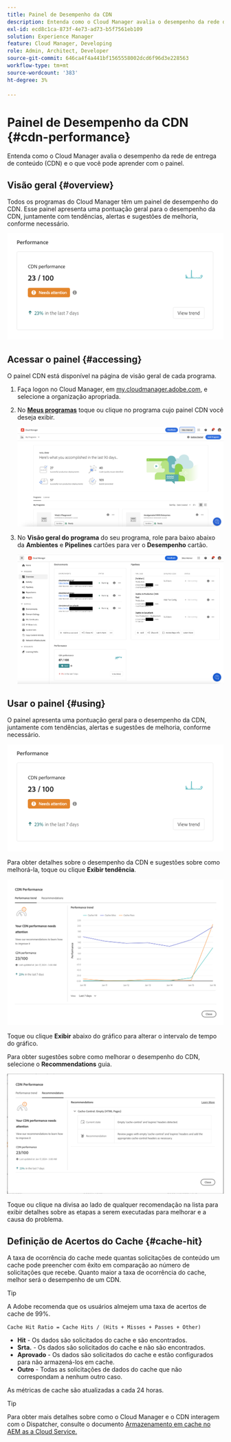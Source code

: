 ```yaml
---
title: Painel de Desempenho da CDN
description: Entenda como o Cloud Manager avalia o desempenho da rede de entrega de conteúdo (CDN) e o que você pode aprender com o painel.
exl-id: ecd8c1ca-873f-4e73-ad73-b5f7561eb109
solution: Experience Manager
feature: Cloud Manager, Developing
role: Admin, Architect, Developer
source-git-commit: 646ca4f4a441bf1565558002dcd6f96d3e228563
workflow-type: tm+mt
source-wordcount: '383'
ht-degree: 3%

---
```


# Painel de Desempenho da CDN {#cdn-performance}

Entenda como o Cloud Manager avalia o desempenho da rede de entrega de conteúdo (CDN) e o que você pode aprender com o painel.

## Visão geral {#overview}

Todos os programas do Cloud Manager têm um painel de desempenho do CDN. Esse painel apresenta uma pontuação geral para o desempenho da CDN, juntamente com tendências, alertas e sugestões de melhoria, conforme necessário.

![Painel de desempenho do CDN](assets/cdn-performance-dashboard.png)

## Acessar o painel {#accessing}

O painel CDN está disponível na página de visão geral de cada programa.

1. Faça logon no Cloud Manager, em [my.cloudmanager.adobe.com](https://my.cloudmanager.adobe.com/), e selecione a organização apropriada.

1. No **[Meus programas](/help/implementing/cloud-manager/navigation.md#my-programs)** toque ou clique no programa cujo painel CDN você deseja exibir.

   ![Página Meus programas](assets/my-programs.png)

1. No **Visão geral do programa** do seu programa, role para baixo abaixo da **Ambientes** e **Pipelines** cartões para ver o **Desempenho** cartão.

   ![Desempenho](assets/cdn-performance-overview.png)

## Usar o painel {#using}

O painel apresenta uma pontuação geral para o desempenho da CDN, juntamente com tendências, alertas e sugestões de melhoria, conforme necessário.

![Painel de desempenho do CDN](assets/cdn-performance-dashboard.png)

Para obter detalhes sobre o desempenho da CDN e sugestões sobre como melhorá-la, toque ou clique **Exibir tendência**.

![Tendência de desempenho](assets/cdn-performance-trend.png)

Toque ou clique **Exibir** abaixo do gráfico para alterar o intervalo de tempo do gráfico.

Para obter sugestões sobre como melhorar o desempenho do CDN, selecione o **Recommendations** guia.

![Recomendações da CDN](assets/cdn-performance-recommendations.png)

Toque ou clique na divisa ao lado de qualquer recomendação na lista para exibir detalhes sobre as etapas a serem executadas para melhorar e a causa do problema.

## Definição de Acertos do Cache {#cache-hit}

A taxa de ocorrência do cache mede quantas solicitações de conteúdo um cache pode preencher com êxito em comparação ao número de solicitações que recebe. Quanto maior a taxa de ocorrência do cache, melhor será o desempenho de um CDN.

>[!TIP]
>
>A Adobe recomenda que os usuários almejem uma taxa de acertos de cache de 99%.

```text
Cache Hit Ratio = Cache Hits / (Hits + Misses + Passes + Other)
```

* **Hit** - Os dados são solicitados do cache e são encontrados.
* **Srta.** - Os dados são solicitados do cache e não são encontrados.
* **Aprovado** - Os dados são solicitados do cache e estão configurados para não armazená-los em cache.
* **Outro** - Todas as solicitações de dados do cache que não correspondam a nenhum outro caso.

As métricas de cache são atualizadas a cada 24 horas.

>[!TIP]
>
>Para obter mais detalhes sobre como o Cloud Manager e o CDN interagem com o Dispatcher, consulte o documento [Armazenamento em cache no AEM as a Cloud Service.](/help/implementing/dispatcher/caching.md)
